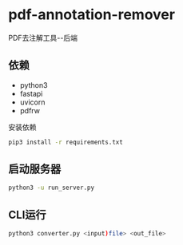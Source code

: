# pdf-annotation-remover

PDF去注解工具--后端  


## 依赖

* python3
* fastapi
* uvicorn
* pdfrw

安装依赖

```bash
pip3 install -r requirements.txt
```

## 启动服务器

```bash
python3 -u run_server.py
```

## CLI运行

```bash
python3 converter.py <input)file> <out_file>
```